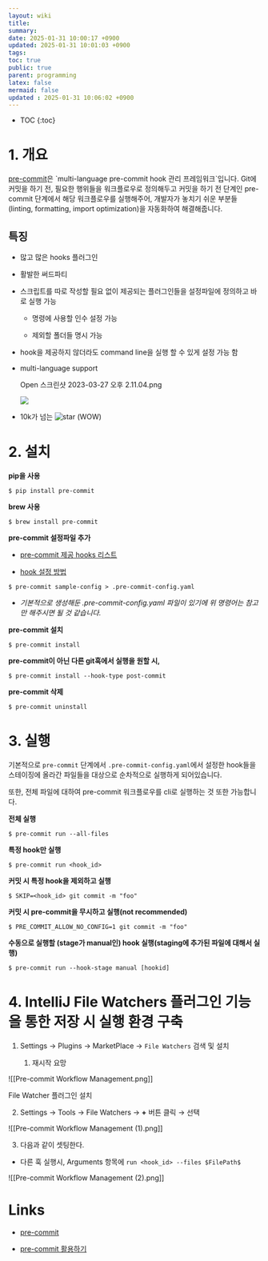 ```yaml
---
layout: wiki
title: 
summary: 
date: 2025-01-31 10:00:17 +0900
updated: 2025-01-31 10:01:03 +0900
tags: 
toc: true
public: true
parent: programming
latex: false
mermaid: false
updated : 2025-01-31 10:06:02 +0900
---
```

* TOC
{:toc}

# 1. 개요

[pre-commit](https://pre-commit.com/index.html "https://pre-commit.com/index.html")은 `multi-language pre-commit hook 관리 프레임워크`입니다. Git에 커밋을 하기 전, 필요한 행위들을 워크플로우로 정의해두고 커밋을 하기 전 단계인 pre-commit 단계에서 해당 워크플로우를 실행해주어, 개발자가 놓치기 쉬운 부분들(linting, formatting, import optimization)을 자동화하여 해결해줍니다.

## 특징

- 많고 많은 hooks 플러그인
    
- 활발한 써드파티
    
- 스크립트를 따로 작성할 필요 없이 제공되는 플러그인들을 설정파일에 정의하고 바로 실행 가능
    
    - 명령에 사용할 인수 설정 가능
        
    - 제외할 폴더들 명시 가능
        
- hook을 제공하지 않더라도 command line을 실행 할 수 있게 설정 가능 함
    
- multi-language support
    
    Open 스크린샷 2023-03-27 오후 2.11.04.png
    
    ![](blob:https://neubility.atlassian.net/29aef855-4823-4856-b793-8fe58b718adc#media-blob-url=true&id=3bab2150-e47b-4d36-9b90-b4fbab6a9ba1&collection=contentId-359039716&contextId=359039716&width=328&height=543&alt=)
    
- 10k가 넘는 ![star](https://pf-emoji-service--cdn.us-east-1.prod.public.atl-paas.net/standard/caa27a19-fc09-4452-b2b4-a301552fd69c/32x32/2b50.png) (WOW)
    

# 2. 설치

**pip을 사용**

`$ pip install pre-commit`

**brew 사용**

`$ brew install pre-commit`

**pre-commit 설정파일 추가**

- [pre-commit 제공 hooks 리스트](https://pre-commit.com/hooks.html "https://pre-commit.com/hooks.html")
    
- [hook 설정 방법](https://pre-commit.com/index.html#pre-commit-configyaml---repos "https://pre-commit.com/index.html#pre-commit-configyaml---repos")
    

`$ pre-commit sample-config > .pre-commit-config.yaml`

- _기본적으로 생성해둔 .pre-commit-config.yaml 파일이 있기에 위 명령어는 참고만 해주시면 될 것 같습니다._
    

**pre-commit 설치**

`$ pre-commit install`

**pre-commit이 아닌 다른 git훅에서 실행을 원할 시,**

`$ pre-commit install --hook-type post-commit`

**pre-commit 삭제**

`$ pre-commit uninstall`

# 3. 실행

기본적으로 `pre-commit` 단계에서 `.pre-commit-config.yaml`에서 설정한 hook들을 스테이징에 올라간 파일들을 대상으로 순차적으로 실행하게 되어있습니다.

또한, 전체 파일에 대하여 pre-commit 워크플로우를 cli로 실행하는 것 또한 가능합니다.

**전체 실행**

`$ pre-commit run --all-files`

**특정 hook만 실행**

`$ pre-commit run <hook_id>`

**커밋 시 특정 hook을 제외하고 실행**

`$ SKIP=<hook_id> git commit -m "foo"`

**커밋 시 pre-commit을 무시하고 실행(not recommended)**

`$ PRE_COMMIT_ALLOW_NO_CONFIG=1 git commit -m "foo"`

**수동으로 실행할 (stage가 manual인) hook 실행(staging에 추가된 파일에 대해서 실행)**

`$ pre-commit run --hook-stage manual [hookid]`

# 4. IntelliJ File Watchers 플러그인 기능을 통한 저장 시 실행 환경 구축

1. Settings → Plugins → MarketPlace → `File Watchers` 검색 및 설치
    
    1. 재시작 요망
        
![[Pre-commit Workflow Management.png]]

File Watcher 플러그인 설치

2. Settings → Tools → File Watchers → **+** 버튼 클릭 → <custom> 선택

![[Pre-commit Workflow Management (1).png]]

3. 다음과 같이 셋팅한다.

- 다른 훅 실행시, Arguments 항목에 `run <hook_id> --files $FilePath$`
    
![[Pre-commit Workflow Management (2).png]]


# Links

- [pre-commit](https://pre-commit.com/)

- [pre-commit 활용하기](https://litaro.tistory.com/entry/pre-commit-%ED%99%9C%EC%9A%A9%ED%95%98%EA%B8%B0)
